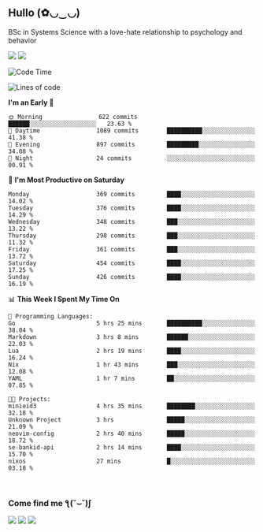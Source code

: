 <h2>Hullo (✿◡‿◡)</h2>

BSc in Systems Science with a love-hate relationship to psychology and behavior

<img src="https://github-readme-activity-graph.vercel.app/graph?username=hedonicadapter&theme=high-contrast"/>
<img src="https://github-readme-stats-git-masterrstaa-rickstaa.vercel.app/api?username=hedonicadapter&theme=highcontrast"/>

<!--START_SECTION:waka-->
![Code Time](http://img.shields.io/badge/Code%20Time-1%2C718%20hrs%209%20mins-blue)

![Lines of code](https://img.shields.io/badge/From%20Hello%20World%20I%27ve%20Written-6.5%20million%20lines%20of%20code-blue)

**I'm an Early 🐤** 

```text
🌞 Morning                622 commits         ██████░░░░░░░░░░░░░░░░░░░   23.63 % 
🌆 Daytime                1089 commits        ██████████░░░░░░░░░░░░░░░   41.38 % 
🌃 Evening                897 commits         █████████░░░░░░░░░░░░░░░░   34.08 % 
🌙 Night                  24 commits          ░░░░░░░░░░░░░░░░░░░░░░░░░   00.91 % 
```
📅 **I'm Most Productive on Saturday** 

```text
Monday                   369 commits         ████░░░░░░░░░░░░░░░░░░░░░   14.02 % 
Tuesday                  376 commits         ████░░░░░░░░░░░░░░░░░░░░░   14.29 % 
Wednesday                348 commits         ███░░░░░░░░░░░░░░░░░░░░░░   13.22 % 
Thursday                 298 commits         ███░░░░░░░░░░░░░░░░░░░░░░   11.32 % 
Friday                   361 commits         ███░░░░░░░░░░░░░░░░░░░░░░   13.72 % 
Saturday                 454 commits         ████░░░░░░░░░░░░░░░░░░░░░   17.25 % 
Sunday                   426 commits         ████░░░░░░░░░░░░░░░░░░░░░   16.19 % 
```


📊 **This Week I Spent My Time On** 

```text
💬 Programming Languages: 
Go                       5 hrs 25 mins       ██████████░░░░░░░░░░░░░░░   38.04 % 
Markdown                 3 hrs 8 mins        ██████░░░░░░░░░░░░░░░░░░░   22.03 % 
Lua                      2 hrs 19 mins       ████░░░░░░░░░░░░░░░░░░░░░   16.24 % 
Nix                      1 hr 43 mins        ███░░░░░░░░░░░░░░░░░░░░░░   12.08 % 
YAML                     1 hr 7 mins         ██░░░░░░░░░░░░░░░░░░░░░░░   07.85 % 

🐱‍💻 Projects: 
minieid3                 4 hrs 35 mins       ████████░░░░░░░░░░░░░░░░░   32.18 % 
Unknown Project          3 hrs               █████░░░░░░░░░░░░░░░░░░░░   21.09 % 
neovim-config            2 hrs 40 mins       █████░░░░░░░░░░░░░░░░░░░░   18.72 % 
se-bankid-api            2 hrs 14 mins       ████░░░░░░░░░░░░░░░░░░░░░   15.70 % 
nixos                    27 mins             █░░░░░░░░░░░░░░░░░░░░░░░░   03.18 % 
```


<!--END_SECTION:waka-->

<br/>
<h3>Come find me ƪ(˘⌣˘)ʃ </h3>

<a href="https://hedonicadapter.com/"><img src="https://img.shields.io/badge/-Portfolio-3423A6?style=flat-square&logo=Google-Chrome&logoColor=white"/></a>
<a href="www.linkedin.com/in/sam-herman"><img src="https://img.shields.io/badge/-Sam%20Herman-0077B5?style=flat-square&logo=Linkedin&logoColor=white"/></a>
<a href="mailto:mailservice.samherman@gamil.com"><img src="https://img.shields.io/badge/-mailservice.samherman@gamil.com-D14836?style=flat-square&logo=Gmail&logoColor=white"/></a>

<!--
**cdthomp1/cdthomp1** is a ✨ _special_ ✨ repository because its `README.md` (this file) appears on your GitHub profile.


----
Credit: [cdthomp1](https://github.com/cdthomp1)

Last Edited on: 19/11/2020
